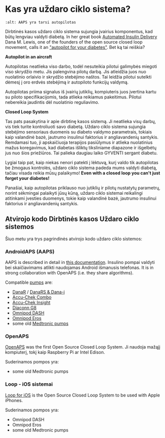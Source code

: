 # Kas yra uždaro ciklo sistema?

```{image} ../images/autopilot.png
:alt: AAPS yra tarsi autopilotas
```

Dirbtinės kasos uždaro ciklo sistema sujungia įvairius komponentus, kad būtų lengviau valdyti diabetą. In her great book [Automated Insulin Delivery](https://www.artificialpancreasbook.com/) Dana M. Lewis, one of the founders of the open source closed loop movement, calls it an ["autopilot for your diabetes"](https://www.artificialpancreasbook.com/3.-getting-started-with-your-aps). Bet ką tai reiškia?

**Autopilot in an aircraft**

Autopilotas neatlieka viso darbo, todėl nesuteikia pilotui galimybės miegoti viso skrydžio metu. Jis palengvina pilotų darbą. Jis atleidžia juos nuo nuolatinio orlaivio ir skrydžio stebėjimo naštos. Tai leidžia pilotui sutelkti dėmesį į oro erdvės stebėjimą ir autopiloto funkcijų valdymą.

Autopilotas priima signalus iš įvairių jutiklių, kompiuteris juos įvertina kartu su piloto specifikacijomis, tada atlieka reikiamus pakeitimus. Pilotui nebereikia jaudintis dėl nuolatinio reguliavimo.

**Closed Loop System**

Tas pats pasakytina ir apie dirbtinę kasos sistemą. Ji neatlieka visų darbų, vis tiek turite kontroliuoti savo diabetą. Uždaro ciklo sistema sujungia stebėjimo sensoriaus duomenis su diabeto valdymo parametrais, tokiais kaip valandinė bazė, jautrumo insulinui faktorius ir angliavandenių santykis. Remdamasi tuo, ji apskaičiuoja terapijos pasiūlymus ir atlieka nuolatinius mažus koregavimus, kad diabetas išliktų tiksliniame diapazone ir išgelbėtų jus nuo šios priežiūros. Tai palieka daugiau laiko GYVENTI sergant diabetu.

Lygiai taip pat, kaip niekas nenori patekti į lėktuvą, kurį valdo tik autopilotas be žmogaus kontrolės, uždaro ciklo sistema padeda mums valdyti diabetą, tačiau visada reikia mūsų palaikymo! **Even with a closed loop you can't just forget your diabetes!**

Panašiai, kaip autopilotas priklauso nuo jutiklių ir pilotų nustatytų parametrų, norint sėkmingai palaikyti jūsų kūną, uždaro ciklo sistemai reikalingi atitinkami įvesties duomenys, tokie kaip valandinė bazė, jautrumo insulinui faktorius ir angliavandenių santykis.

## Atvirojo kodo Dirbtinės kasos Uždaro ciklo sistemos

Šiuo metu yra trys pagrindinės atvirojo kodo uždaro ciklo sistemos:

### AndroidAPS (AAPS)

AAPS is described in detail in [this documentation](./WhatisAndroidAPS.html). Insulino pompai valdyti bei skaičiavimams atlikti naudojamas Android išmanusis telefonas. It is in strong collaboration with OpenAPS (i.e. they share algorithms).

Compatible [pumps](../Hardware/pumps.md) are:

- [DanaR](../Configuration/DanaR-Insulin-Pump.md) / [DanaRS & Dana-i](../Configuration/DanaRS-Insulin-Pump.html)
- [Accu-Chek Combo](../Sąranka/Accu-Chek-Combo-Siurblys.md)
- [Accu-Chek Insight](../Configuration/Accu-Chek-Insight-Pump.md)
- [Diaconn G8](../Configuration/DiaconnG8.md)
- [Omnipod DASH](../Configuration/OmnipodDASH.md)
- [Omnipod Eros](../Configuration/OmnipodEros.md)
- some old [Medtronic pumps](../Configuration/MedtronicPump.md)

### OpenAPS

[OpenAPS](https://openaps.readthedocs.io) was the first Open Source Closed Loop System. Ji naudoja mažąjį kompiuterį, tokį kaip Raspberry Pi ar Intel Edison.

Suderinamos pompos yra:

- some old Medtronic pumps

### Loop - iOS sistemai

[Loop for iOS](https://loopkit.github.io/loopdocs/) is the Open Source Closed Loop System to be used with Apple iPhones.

Suderinamos pompos yra:

- Omnipod DASH
- Omnipod Eros
- some old Medtronic pumps
